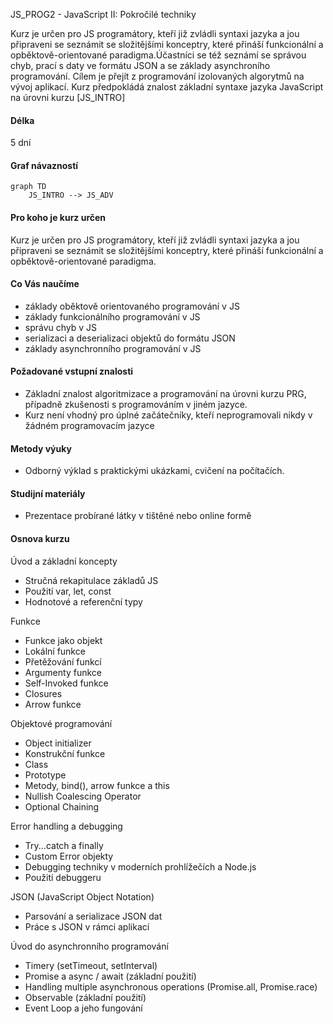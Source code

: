 JS_PROG2 - JavaScript II: Pokročilé techniky

Kurz je určen pro JS programátory, kteří již zvládli syntaxi jazyka a jou připraveni se seznámit se složitějšími konceptry, které přináší funkcionální a opběktově-orientované paradigma.Účastníci se též seznámí se správou chyb, prací s daty ve formátu JSON a se základy asynchroního programování. Cílem je přejít z programování izolovaných algorytmů na vývoj aplikací.
Kurz předpokládá znalost základní syntaxe jazyka JavaScript na úrovni kurzu [JS_INTRO]

#### Délka

5 dní

#### Graf návazností

```mermaid
graph TD
    JS_INTRO --> JS_ADV
```

#### Pro koho je kurz určen

Kurz je určen pro JS programátory, kteří již zvládli syntaxi jazyka a jou připraveni se seznámit se složitějšími konceptry, které přináší funkcionální a opběktově-orientované paradigma.

#### Co Vás naučíme

- základy oběktově orientovaného programování v JS
- základy funkcionálního programování v JS
- správu chyb v JS
- serializaci a deserializaci objektů do formátu JSON
- základy asynchronního programování v JS

#### Požadované vstupní znalosti

- Základní znalost algoritmizace a programování na úrovni kurzu PRG, případně zkušenosti s programováním v jiném jazyce.
- Kurz není vhodný pro úplné začátečníky, kteří neprogramovali nikdy v žádném programovacím jazyce

#### Metody výuky

- Odborný výklad s praktickými ukázkami, cvičení na počítačích.

#### Studijní materiály

- Prezentace probírané látky v tištěné nebo online formě

#### Osnova kurzu

Úvod a základní koncepty

- Stručná rekapitulace základů JS
- Použití var, let, const
- Hodnotové a referenční typy

Funkce

- Funkce jako objekt
- Lokální funkce
- Přetěžování funkcí
- Argumenty funkce
- Self-Invoked funkce
- Closures
- Arrow funkce

Objektové programování

- Object initializer
- Konstrukční funkce
- Class
- Prototype
- Metody, bind(), arrow funkce a this
- Nullish Coalescing Operator
- Optional Chaining

Error handling a debugging

- Try...catch a finally
- Custom Error objekty
- Debugging techniky v moderních prohlížečích a Node.js
- Použití debuggeru

JSON (JavaScript Object Notation)

- Parsování a serializace JSON dat
- Práce s JSON v rámci aplikací

Úvod do asynchronního programování

- Timery (setTimeout, setInterval)
- Promise a async / await (základní použití)
- Handling multiple asynchronous operations (Promise.all, Promise.race)
- Observable (základní použití)
- Event Loop a jeho fungování